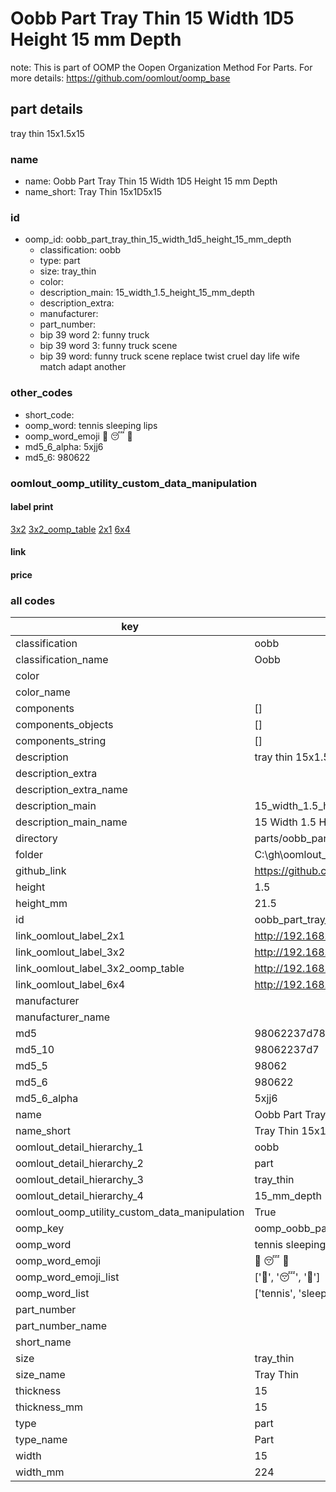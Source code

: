 # Oobb Part Tray Thin 15 Width 1D5 Height 15 mm Depth  

note: This is part of OOMP the Oopen Organization Method For Parts. For more details: https://github.com/oomlout/oomp_base

##  part details
  



tray thin 15x1.5x15



### name
* name: Oobb Part Tray Thin 15 Width 1D5 Height 15 mm Depth
* name_short: Tray Thin 15x1D5x15 
### id
* oomp_id: oobb_part_tray_thin_15_width_1d5_height_15_mm_depth
  * classification: oobb
  * type: part
  * size: tray_thin
  * color: 
  * description_main: 15_width_1.5_height_15_mm_depth
  * description_extra: 
  * manufacturer: 
  * part_number: 
  * bip 39 word 2: funny truck
  * bip 39 word 3: funny truck scene
  * bip 39 word: funny truck scene replace twist cruel day life wife match adapt another

### other_codes
* short_code: 
* oomp_word: tennis sleeping lips
* oomp_word_emoji :tennis: :sleeping: :lips:
* md5_6_alpha: 5xjj6
* md5_6: 980622






### oomlout_oomp_utility_custom_data_manipulation
#### label print
[3x2](http://192.168.1.245:1112/?label=oomp%205xjj6)
[3x2_oomp_table](http://192.168.1.108:1112/?label=oomp%205xjj6)
[2x1](http://192.168.1.242:1112/?label=oomp%205xjj6)
[6x4](http://192.168.1.55:1112/?label=oomp%205xjj6)    

#### link

                              

#### price







### all codes 
| key | value |  
| --- | --- |  
| classification | oobb |  
| classification_name | Oobb |  
| color |  |  
| color_name |  |  
| components | [] |  
| components_objects | [] |  
| components_string | [] |  
| description | tray thin 15x1.5x15 |  
| description_extra |  |  
| description_extra_name |  |  
| description_main | 15_width_1.5_height_15_mm_depth |  
| description_main_name | 15 Width 1.5 Height 15 mm Depth |  
| directory | parts/oobb_part_tray_thin_15_width_1d5_height_15_mm_depth |  
| folder | C:\gh\oomlout_oobb_version_4_generated_parts\parts\oobb_part_tray_thin_15_width_1d5_height_15_mm_depth |  
| github_link | https://github.com/oomlout/oomlout_oomp_part_src/tree/main/parts/oobb_part_tray_thin_15_width_1d5_height_15_mm_depth |  
| height | 1.5 |  
| height_mm | 21.5 |  
| id | oobb_part_tray_thin_15_width_1d5_height_15_mm_depth |  
| link_oomlout_label_2x1 | http://192.168.1.242:1112/?label=oomp%205xjj6 |  
| link_oomlout_label_3x2 | http://192.168.1.245:1112/?label=oomp%205xjj6 |  
| link_oomlout_label_3x2_oomp_table | http://192.168.1.108:1112/?label=oomp%205xjj6 |  
| link_oomlout_label_6x4 | http://192.168.1.55:1112/?label=oomp%205xjj6 |  
| manufacturer |  |  
| manufacturer_name |  |  
| md5 | 98062237d7814700d275cb6d813a4af1 |  
| md5_10 | 98062237d7 |  
| md5_5 | 98062 |  
| md5_6 | 980622 |  
| md5_6_alpha | 5xjj6 |  
| name | Oobb Part Tray Thin 15 Width 1D5 Height 15 mm Depth |  
| name_short | Tray Thin 15x1D5x15  |  
| oomlout_detail_hierarchy_1 | oobb |  
| oomlout_detail_hierarchy_2 | part |  
| oomlout_detail_hierarchy_3 | tray_thin |  
| oomlout_detail_hierarchy_4 | 15_mm_depth |  
| oomlout_oomp_utility_custom_data_manipulation | True |  
| oomp_key | oomp_oobb_part_tray_thin_15_width_1d5_height_15_mm_depth |  
| oomp_word | tennis sleeping lips |  
| oomp_word_emoji | :tennis: :sleeping: :lips: |  
| oomp_word_emoji_list | [':tennis:', ':sleeping:', ':lips:'] |  
| oomp_word_list | ['tennis', 'sleeping', 'lips'] |  
| part_number |  |  
| part_number_name |  |  
| short_name |  |  
| size | tray_thin |  
| size_name | Tray Thin |  
| thickness | 15 |  
| thickness_mm | 15 |  
| type | part |  
| type_name | Part |  
| width | 15 |  
| width_mm | 224 |  
